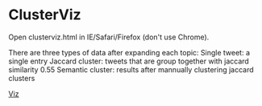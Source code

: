 ClusterViz
==========
Open clusterviz.html in IE/Safari/Firefox (don't use Chrome).

There are three types of data after expanding each topic:
Single tweet: a single entry
Jaccard cluster: tweets that are group together with jaccard similarity 0.55
Semantic cluster: results after mannually clustering jaccard clusters

<a href="https://github.com/ylwang99/ClusterViz/blob/master/clusterviz.html">Viz</a>
